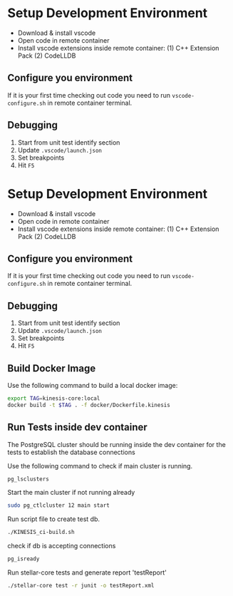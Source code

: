 # Setup Development Environment

- Download & install vscode
- Open code in remote container
- Install vscode extensions inside remote container: (1) C++ Extension Pack (2) CodeLLDB

## Configure you environment

If it is your first time checking out code you need to run `vscode-configure.sh` in remote container terminal.

## Debugging

1. Start from unit test identify section
2. Update `.vscode/launch.json`
3. Set breakpoints
4. Hit `F5`

# Setup Development Environment

- Download & install vscode
- Open code in remote container
- Install vscode extensions inside remote container: (1) C++ Extension Pack (2) CodeLLDB

## Configure you environment

If it is your first time checking out code you need to run `vscode-configure.sh` in remote container terminal.

## Debugging

1. Start from unit test identify section
2. Update `.vscode/launch.json`
3. Set breakpoints
4. Hit `F5`

## Build Docker Image

Use the following command to build a local docker image:

```bash
export TAG=kinesis-core:local
docker build -t $TAG . -f docker/Dockerfile.kinesis
```


## Run Tests inside dev container 

The PostgreSQL cluster should be running inside the dev container for the tests to establish the database connections 

Use the following command to check if main cluster is running.
```bash
pg_lsclusters 
```
Start the main cluster if not running already
```bash
sudo pg_ctlcluster 12 main start 
```
Run script file to create test db. 
```bash
./KINESIS_ci-build.sh
```
check if db is accepting connections
```bash
pg_isready 
```

Run stellar-core tests and generate report 'testReport'
```bash
./stellar-core test -r junit -o testReport.xml
```

